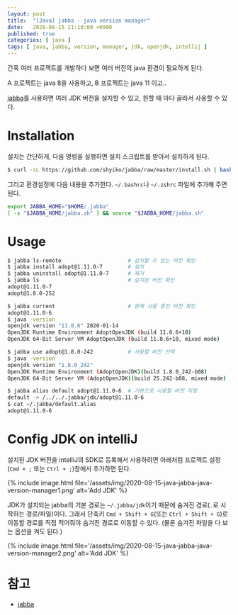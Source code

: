 ```yaml
---
layout: post
title:  "[Java] jabba - java version manager"
date:   2020-08-15 21:18:00 +0900
published: true
categories: [ java ]
tags: [ java, jabba, version, manager, jdk, openjdk, intellij ]
---
```


간혹 여러 프로젝트를 개발하다 보면 여러 버전의 java 환경이 필요하게 된다.

A 프로젝트는 java 8을 사용하고, B 프로젝트는 java 11 이고..

[jabba](https://github.com/shyiko/jabba)를 사용하면 여러 JDK 버전을 설치할 수 있고, 원할 때 마다 골라서 사용할 수 있다.


# Installation

설치는 간단하게, 다음 명령을 실행하면 설치 스크립트를 받아서 설치하게 된다.

```bash
$ curl -sL https://github.com/shyiko/jabba/raw/master/install.sh | bash && . ~/.jabba/jabba.sh
```

그리고 환경설정에 다음 내용을 추가한다. `~/.bashrc`나 `~/.zshrc` 파일에 추가해 주면 된다.

```bash
export JABBA_HOME="$HOME/.jabba"
[ -s "$JABBA_HOME/jabba.sh" ] && source "$JABBA_HOME/jabba.sh"
```


# Usage

```bash
$ jabba ls-remote                     # 설치할 수 있는 버전 확인
$ jabba install adopt@1.11.0-7        # 설치
$ jabba uninstall adopt@1.11.0-7      # 제거
$ jabba ls                            # 설치된 버전 확인
adopt@1.11.0-7
adopt@1.8.0-252

$ jabba current                       # 현재 사용 중인 버전 확인
adopt@1.11.0-6
$ java -version
openjdk version "11.0.6" 2020-01-14
OpenJDK Runtime Environment AdoptOpenJDK (build 11.0.6+10)
OpenJDK 64-Bit Server VM AdoptOpenJDK (build 11.0.6+10, mixed mode)

$ jabba use adopt@1.8.0-242           # 사용할 버전 선택
$ java -version
openjdk version "1.8.0_242"
OpenJDK Runtime Environment (AdoptOpenJDK)(build 1.8.0_242-b08)
OpenJDK 64-Bit Server VM (AdoptOpenJDK)(build 25.242-b08, mixed mode)

$ jabba alias default adopt@1.11.0-6  # 기본으로 사용할 버전 지정
default -> /../../.jabba/jdk/adopt@1.11.0-6
$ cat ~/.jabba/default.alias
adopt@1.11.0-6
```


# Config JDK on intelliJ

설치된 JDK 버전을 intelliJ의 SDK로 등록해서 사용하려면 아래처럼 프로젝트 설정(`Cmd + ;` 또는 `Ctrl + ;`)창에서 추가하면 된다.

{% include image.html file='/assets/img/2020-08-15-java-jabba-java-version-manager1.png' alt='Add JDK' %}

JDK가 설치되는 jabba의 기본 경로는 `~/.jabba/jdk`이기 때문에 숨겨진 경로(`.`로 시작하는 경로/파일)이다. 그래서 단축키 `Cmd + Shift + G`(또는 `Ctrl + Shift + G`)로 이동할 경로를 직접 적어줘야 숨겨진 경로로 이동할 수 있다. (물론 숨겨진 파일을 다 보는 옵션을 켜도 된다.)

{% include image.html file='/assets/img/2020-08-15-java-jabba-java-version-manager2.png' alt='Add JDK' %}


# 참고

- [jabba](https://github.com/shyiko/jabba)
